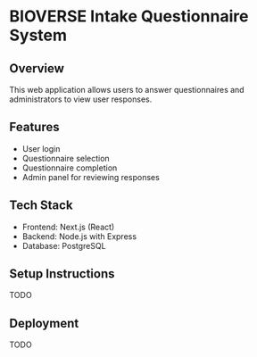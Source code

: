 # BIOVERSE Intake Questionnaire System

## Overview
This web application allows users to answer questionnaires and administrators to view user responses.

## Features
- User login
- Questionnaire selection 
- Questionnaire completion
- Admin panel for reviewing responses

## Tech Stack
- Frontend: Next.js (React)
- Backend: Node.js with Express
- Database: PostgreSQL

## Setup Instructions
TODO
## Deployment
TODO